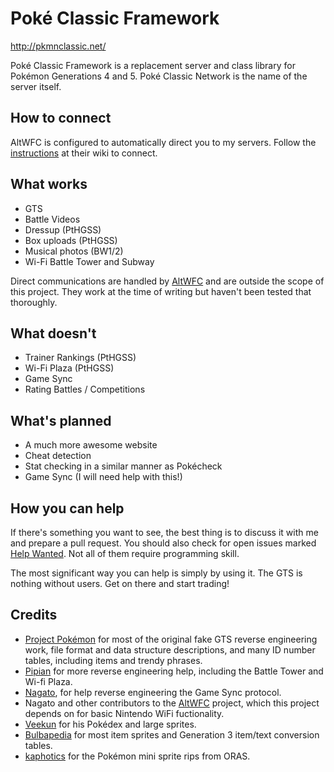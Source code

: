 # Poké Classic Framework

http://pkmnclassic.net/

Poké Classic Framework is a replacement server and class library for Pokémon
Generations 4 and 5. Poké Classic Network is the name of the server itself.

## How to connect

AltWFC is configured to automatically direct you to my servers. Follow the
[instructions](https://github.com/polaris-/dwc_network_server_emulator/wiki) 
at their wiki to connect.

## What works

* GTS
* Battle Videos
* Dressup (PtHGSS)
* Box uploads (PtHGSS)
* Musical photos (BW1/2)
* Wi-Fi Battle Tower and Subway

Direct communications are handled by 
[AltWFC](https://github.com/polaris-/dwc_network_server_emulator) and are
outside the scope of this project. They work at the time of writing but 
haven't been tested that thoroughly.

## What doesn't

* Trainer Rankings (PtHGSS)
* Wi-Fi Plaza (PtHGSS)
* Game Sync
* Rating Battles / Competitions

## What's planned

* A much more awesome website
* Cheat detection
* Stat checking in a similar manner as Pokécheck
* Game Sync (I will need help with this!)

## How you can help

If there's something you want to see, the best thing is to discuss it with me
and prepare a pull request. You should also check for open issues marked
[Help Wanted](https://github.com/mm201/pkmnFoundations/labels/help%20wanted).
Not all of them require programming skill.

The most significant way you can help is simply by using it. The GTS is nothing
without users. Get on there and start trading!

## Credits

* [Project Pokémon](http://projectpokemon.org/) for most of the original fake
GTS reverse engineering work, file format and data structure descriptions, and
many ID number tables, including items and trendy phrases.
* [Pipian](http://www.pipian.net/ierukana/) for more reverse engineering help,
including the Battle Tower and Wi-fi Plaza.
* [Nagato](https://github.com/polaris-), for help reverse engineering the Game
Sync protocol.
* Nagato and other contributors to the
[AltWFC](https://github.com/polaris-/dwc_network_server_emulator) project,
which this project depends on for basic Nintendo WiFi fuctionality.
* [Veekun](http://veekun.com/) for his Pokédex and large sprites.
* [Bulbapedia](http://bulbapedia.bulbagarden.net/wiki/Main_Page) for most item
sprites and Generation 3 item/text conversion tables.
* [kaphotics](https://twitter.com/kaphotics) for the Pokémon mini sprite rips
from ORAS.
